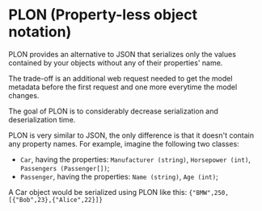 # PLON (Property-less object notation)

PLON provides an alternative to JSON that serializes only the values contained by your objects without any of their properties' name.

The trade-off is an additional web request needed to get the model metadata before the first request and one more everytime the model changes.

The goal of PLON is to considerably decrease serialization and deserialization time.

PLON is very similar to JSON, the only difference is that it doesn't contain any property names.
For example, imagine the following two classes:
- `Car`, having the properties: `Manufacturer (string)`, `Horsepower (int)`, `Passengers (Passenger[])`;
- `Passenger`, having the properties: `Name (string)`, `Age (int)`;

A Car object would be serialized using PLON like this:
`{"BMW",250,[{"Bob",23},{"Alice",22}]}`
